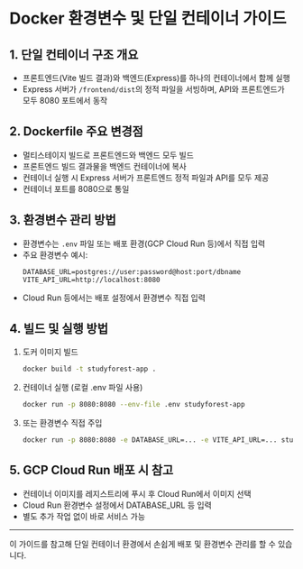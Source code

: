 # Docker 환경변수 및 단일 컨테이너 가이드

## 1. 단일 컨테이너 구조 개요
- 프론트엔드(Vite 빌드 결과)와 백엔드(Express)를 하나의 컨테이너에서 함께 실행
- Express 서버가 `/frontend/dist`의 정적 파일을 서빙하며, API와 프론트엔드가 모두 8080 포트에서 동작

## 2. Dockerfile 주요 변경점
- 멀티스테이지 빌드로 프론트엔드와 백엔드 모두 빌드
- 프론트엔드 빌드 결과물을 백엔드 컨테이너에 복사
- 컨테이너 실행 시 Express 서버가 프론트엔드 정적 파일과 API를 모두 제공
- 컨테이너 포트를 8080으로 통일

## 3. 환경변수 관리 방법
- 환경변수는 `.env` 파일 또는 배포 환경(GCP Cloud Run 등)에서 직접 입력
- 주요 환경변수 예시:
  ```env
  DATABASE_URL=postgres://user:password@host:port/dbname
  VITE_API_URL=http://localhost:8080
  ```
- Cloud Run 등에서는 배포 설정에서 환경변수 직접 입력

## 4. 빌드 및 실행 방법
1. 도커 이미지 빌드
   ```bash
   docker build -t studyforest-app .
   ```
2. 컨테이너 실행 (로컬 .env 파일 사용)
   ```bash
   docker run -p 8080:8080 --env-file .env studyforest-app
   ```
3. 또는 환경변수 직접 주입
   ```bash
   docker run -p 8080:8080 -e DATABASE_URL=... -e VITE_API_URL=... studyforest-app
   ```

## 5. GCP Cloud Run 배포 시 참고
- 컨테이너 이미지를 레지스트리에 푸시 후 Cloud Run에서 이미지 선택
- Cloud Run 환경변수 설정에서 DATABASE_URL 등 입력
- 별도 추가 작업 없이 바로 서비스 가능

---
이 가이드를 참고해 단일 컨테이너 환경에서 손쉽게 배포 및 환경변수 관리를 할 수 있습니다.
